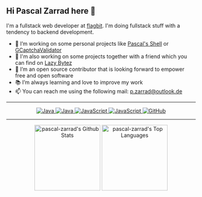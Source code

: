 ## Hi Pascal Zarrad here 👋

I'm a fullstack web developer at [flagbit](https://github.com/flagbit). I'm doing fullstack stuff with a tendency to backend development.

- 🔭 I’m working on some personal projects like [Pascal's Shell](https://github.com/pascal-zarrad/psh) or [GCaptchaValidator](https://github.com/pascal-zarrad/gcaptchavalidator)
- 🌱 I'm also working on some projects together with a friend which you can find on [Lazy Bytez](https://github.com/lazybytez)
- 👯 I’m an open source contributor that is looking forward to empower free and open software
- 📚 I’m always learning and love to improve my work
- 📫 You can reach me using the following mail: [p.zarrad@outlook.de](mailto://p.zarrad@outlook.de)

-----
<p align="center">
    <a href="https://github.com/pascal-zarrad?tab=repositories&q=&type=&language=php">
        <img alt="Java" src="https://img.shields.io/badge/php-%238892BF.svg?&style=for-the-badge&logo=php&logoColor=white">
    </a>
    <a href="https://github.com/pascal-zarrad?tab=repositories&q=&type=&language=java">
        <img alt="Java" src="https://img.shields.io/badge/java-%23ED8B00.svg?&style=for-the-badge&logo=java&logoColor=white">
    </a>
    <a href="https://github.com/pascal-zarrad?tab=repositories&q=&type=&language=typescript">
        <img alt="JavaScript" src="https://img.shields.io/badge/typescript-%233178c6.svg?&style=for-the-badge&logo=typescript&logoColor=white">
    </a>
    <a href="https://github.com/pascal-zarrad?tab=repositories&q=&type=&language=javascript">
        <img alt="JavaScript" src="https://img.shields.io/badge/javascript-%23323330.svg?&style=for-the-badge&logo=javascript&logoColor=%23F7DF1E">
    </a>
    <a href="https://github.com/pascal-zarrad/"><img alt="GitHub" src="https://img.shields.io/badge/github-%23121011.svg?&style=for-the-badge&logo=github&logoColor=white"></a>
</p>

-----
<p align="center">
<a href="https://github.com/anuraghazra/github-readme-stats"><img alt="pascal-zarrad's Github Stats" src="https://github-readme-stats.vercel.app/api?username=pascal-zarrad&show_icons=true&count_private=true&theme=tokyonight&hide_border=true" height="175px"/></a>
  <a href="https://github.com/anuraghazra/github-readme-stats"><img alt="pascal-zarrad's Top Languages" src="https://github-readme-stats.vercel.app/api/top-langs/?username=pascal-zarrad&langs_count=8&layout=compact&theme=tokyonight&hide_border=true" height="175x" /></a>
</p>
